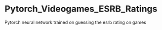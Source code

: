# Pytorch_Videogames_ESRB_Ratings
Pytorch neural network trained on guessing the esrb rating on games
